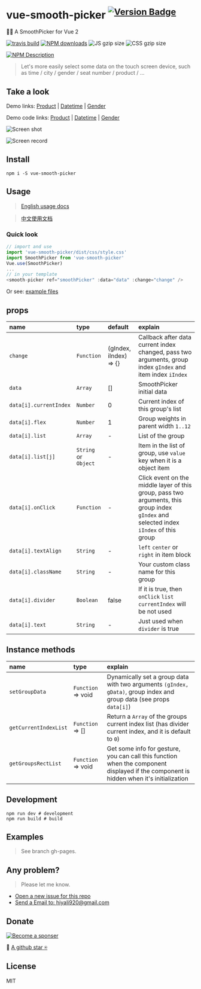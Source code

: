 # vue-smooth-picker  <sup>[![Version Badge](http://versionbadg.es/hiyali/vue-smooth-picker.svg)](https://npmjs.com/package/vue-smooth-picker)</sup>
🏄🏼 A SmoothPicker for Vue 2

[![travis build](https://img.shields.io/travis/hiyali/vue-smooth-picker/master.svg)](https://travis-ci.org/hiyali/vue-smooth-picker)
[![NPM downloads](http://img.shields.io/npm/dt/vue-smooth-picker.svg)](https://npmjs.org/package/vue-smooth-picker)
![JS gzip size](http://img.badgesize.io/hiyali/vue-smooth-picker/gh-pages/dist/smooth-picker.js.svg?compression=gzip&label=gzip:%20JS)
![CSS gzip size](http://img.badgesize.io/hiyali/vue-smooth-picker/gh-pages/dist/css/style.css.svg?compression=gzip&label=gzip:%20CSS)

[![NPM Description](https://nodei.co/npm/vue-smooth-picker.png?downloads=true&stars=true)](https://npmjs.org/package/vue-smooth-picker)

> Let's more easily select some data on the touch screen device, such as time / city / gender / seat number / product / ...

## Take a look

Demo links:
[Product](https://hiyali.github.io/vue-smooth-picker/example/product)
| [Datetime](https://hiyali.github.io/vue-smooth-picker/example/datetime)
| [Gender](https://hiyali.github.io/vue-smooth-picker/example/gender)

Demo code links:
[Product](https://github.com/hiyali/vue-smooth-picker/tree/gh-pages/example/product)
| [Datetime](https://github.com/hiyali/vue-smooth-picker/tree/gh-pages/example/datetime)
| [Gender](https://github.com/hiyali/vue-smooth-picker/tree/gh-pages/example/gender)

![Screen shot](https://raw.githubusercontent.com/hiyali/vue-smooth-picker/gh-pages/assets/smooth-picker-screenshot.png "screenshot")

![Screen record](https://raw.githubusercontent.com/hiyali/vue-smooth-picker/gh-pages/assets/smooth-picker-screen-record.gif "screen record")

## Install

```shell
npm i -S vue-smooth-picker
```

## Usage

> [English usage docs](https://github.com/hiyali/vue-smooth-picker/wiki/Usage)

> [中文使用文档](https://github.com/hiyali/vue-smooth-picker/wiki/Usage_zh)

### Quick look

```javascript
// import and use
import 'vue-smooth-picker/dist/css/style.css'
import SmoothPicker from 'vue-smooth-picker'
Vue.use(SmoothPicker)
...
// in your template
<smooth-picker ref="smoothPicker" :data="data" :change="change" />
```
Or see: [example files](https://github.com/hiyali/vue-smooth-picker/blob/gh-pages/example/gender/)

## props

| name                       | type       |  default      | explain                          |
| :------------------------- | :--------- | :------------ | :------------------------------- |
| `change`                   | `Function` | (gIndex, iIndex) => {} | Callback after data current index changed, pass two arguments, group index `gIndex` and item index `iIndex` |
| `data`                     | `Array`    | []            | SmoothPicker initial data        |
| `data[i].currentIndex`     | `Number`   | 0             | Current index of this group's list |
| `data[i].flex`             | `Number`   | 1             | Group weights in parent width `1..12` |
| `data[i].list`             | `Array`    | -             | List of the group                |
| `data[i].list[j]`          | `String` or `Object` | -   | Item in the list of group, use `value` key when it is a object item |
| `data[i].onClick`          | `Function` | -             | Click event on the middle layer of this group, pass two arguments, this group index `gIndex` and selected index `iIndex` of this group |
| `data[i].textAlign`        | `String`   | -             | `left` `center` or `right` in item block |
| `data[i].className`        | `String`   | -             | Your custom class name for this group |
| `data[i].divider`          | `Boolean`  | false         | If it is true, then `onClick` `list` `currentIndex` will be not used |
| `data[i].text`             | `String`   | -             | Just used when `divider` is true |

## Instance methods

| name                       | type               | explain                          |
| :------------------------- | :----------------- | :------------------------------- |
| `setGroupData`             | `Function` => void | Dynamically set a group data with two arguments `(gIndex, gData)`, group index and group data (see props `data[i]`) |
| `getCurrentIndexList`      | `Function` => []   | Return a `Array` of the groups current index list (has divider current index, and it is default to `0`) |
| `getGroupsRectList`        | `Function` => void | Get some info for gesture, you can call this function when the component displayed if the component is hidden when it's initialization |

## Development

```shell
npm run dev # development
npm run build # build
```

## Examples

> See branch gh-pages.

## Any problem?

> Please let me know.
* [Open a new issue for this repo](https://github.com/hiyali/vue-smooth-picker/issues)
* [Send a Email to: hiyali920@gmail.com](mailto:hiyali920@gmail.com)

## Donate

[![Become a sponser](https://opencollective.com/vue-smooth-picker/individuals.svg?width=890)](https://opencollective.com/vue-smooth-picker#support)

🌚 [A github star ⍟](https://github.com/hiyali/vue-smooth-picker)

## License

MIT

